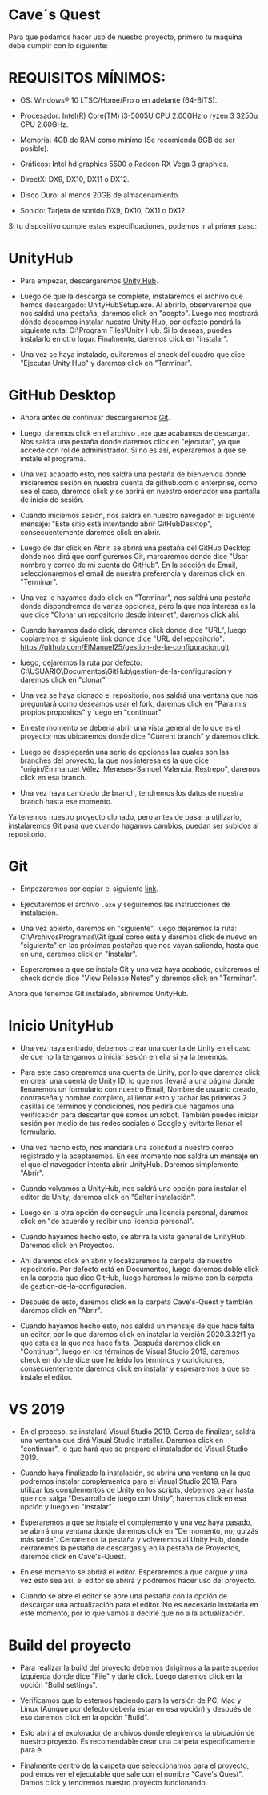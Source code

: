 # Cave´s Quest
Para que podamos hacer uso de nuestro proyecto, primero tu máquina debe cumplir con lo siguiente:

# REQUISITOS MÍNIMOS:
- OS: Windows® 10 LTSC/Home/Pro o en adelante (64-BITS).
  
- Procesador: Intel(R) Core(TM) i3-5005U CPU 2.00GHz o ryzen 3 3250u CPU 2.60GHz.
  
- Memoria: 4GB de RAM como mínimo (Se recomienda 8GB de ser posible).
  
- Gráficos: Intel hd graphics 5500 o Radeon RX Vega 3 graphics.
  
- DirectX: DX9, DX10, DX11 o DX12.
  
- Disco Duro: al menos 20GB de almacenamiento.
  
- Sonido: Tarjeta de sonido DX9, DX10, DX11 o DX12.
  

Si tu dispositivo cumple estas especificaciones, podemos ir al primer paso:

# UnityHub

- Para empezar, descargaremos [Unity Hub](https://public-cdn.cloud.unity3d.com/hub/prod/UnityHubSetup.exe).

- Luego de que la descarga se complete, instalaremos el archivo que hemos descargado: UnityHubSetup.exe. Al abrirlo, observaremos que nos saldrá una pestaña, daremos click en "acepto". Luego nos mostrará dónde deseamos instalar nuestro Unity Hub, por defecto pondrá la siguiente ruta: C:\Program Files\Unity Hub. Si lo deseas, puedes instalarlo en otro lugar. Finalmente, daremos click en "instalar".

- Una vez se haya instalado, quitaremos el check del cuadro que dice "Ejecutar Unity Hub" y daremos click en "Terminar".

# GitHub Desktop

- Ahora antes de continuar descargaremos [Git](https://central.github.com/deployments/desktop/desktop/latest/win32).

- Luego, daremos click en el archivo `.exe` que acabamos de descargar. Nos saldrá una pestaña donde daremos click en "ejecutar", ya que accede con rol de administrador. Si no es así, esperaremos a que se instale el programa. 

- Una vez acabado esto, nos saldrá una pestaña de bienvenida donde iniciaremos sesión en nuestra cuenta de github.com o enterprise, como sea el caso, daremos click y se abrirá en nuestro ordenador una pantalla de inicio de sesión.

- Cuando iniciemos sesión, nos saldrá en nuestro navegador el siguiente mensaje: "Este sitio está intentando abrir GitHubDesktop", consecuentemente daremos click en abrir.

- Luego de dar click en Abrir, se abrirá una pestaña del GitHub Desktop donde nos dirá que configuremos Git, marcaremos donde dice "Usar nombre y correo de mi cuenta de GitHub". En la sección de Email, seleccionaremos el email de nuestra preferencia y daremos click en "Terminar". 

- Una vez le hayamos dado click en "Terminar", nos saldrá una pestaña donde dispondremos de varias opciones, pero la que nos interesa es la que dice "Clonar un repositorio desde internet", daremos click ahí.

- Cuando hayamos dado click, daremos click donde dice "URL", luego copiaremos el siguiente link donde dice "URL del repositorio": https://github.com/ElManuel25/gestion-de-la-configuracion.git

- luego, dejaremos la ruta por defecto: C:\USUARIO\Documentos\GitHub\gestion-de-la-configuracion y daremos click en "clonar".

- Una vez se haya clonado el repositorio, nos saldrá una ventana que nos preguntará como deseamos usar el fork, daremos click en "Para mis propios propositos" y luego en "continuar".

- En este momento se debería abrir una vista general de lo que es el proyecto; nos ubicaremos donde dice "Current branch" y daremos click.

- Luego se desplegarán una serie de opciones las cuales son las branches del proyecto, la que nos interesa es la que dice "origin/Emmanuel_Vélez_Meneses-Samuel_Valencia_Restrepo", daremos click en esa branch.

- Una vez haya cambiado de branch, tendremos los datos de nuestra branch hasta ese momento.

Ya tenemos nuestro proyecto clonado, pero antes de pasar a utilizarlo, instalaremos Git para que cuando hagamos cambios, puedan ser subidos al repositorio.

# Git

- Empezaremos por copiar el siguiente [link](https://github.com/git-for-windows/git/releases/download/v2.41.0.windows.3/Git-2.41.0.3-64-bit.exe).

- Ejecutaremos el archivo `.exe` y seguiremos las instrucciones de instalación.

- Una vez abierto, daremos en "siguiente", luego dejaremos la ruta: C:\ArchivosProgramas\Git igual como está y daremos click de nuevo en "siguiente" en las próximas pestañas que nos vayan saliendo, hasta que en una, daremos click en "Instalar".

- Esperaremos a que se instale Git y una vez haya acabado, quitaremos el check donde dice "View Release Notes" y daremos click en "Terminar".

Ahora que tenemos Git instalado, abriremos UnityHub.

# Inicio UnityHub

- Una vez haya entrado, debemos crear una cuenta de Unity en el caso de que no la tengamos o iniciar sesión en ella si ya la tenemos.

- Para este caso crearemos una cuenta de Unity, por lo que daremos click en crear una cuenta de Unity ID, lo que nos llevará a una página donde llenaremos un formulario con nuestro Email, Nombre de usuario creado, contraseña y nombre completo, al llenar esto y tachar las primeras 2 casillas de términos y condiciones, nos pedirá que hagamos una verificación para descartar que somos un robot. También puedes iniciar sesión por medio de tus redes sociales o Google y evitarte llenar el formulario.

- Una vez hecho esto, nos mandará una solicitud a nuestro correo registrado y la aceptaremos. En ese momento nos saldrá un mensaje en el que el navegador intenta abrir UnityHub. Daremos simplemente "Abrir".

- Cuando volvamos a UnityHub, nos saldrá una opción para instalar el editor de Unity, daremos click en "Saltar instalación".

- Luego en la otra opción de conseguir una licencia personal, daremos click en "de acuerdo y recibir una licencia personal".

- Cuando hayamos hecho esto, se abrirá la vista general de UnityHub. Daremos click en Proyectos.

- Ahí daremos click en abrir y localizaremos la carpeta de nuestro repositorio. Por defecto está en Documentos, luego daremos doble click en la carpeta que dice GitHub, luego haremos lo mismo con la carpeta de gestion-de-la-configuracion.

- Después de esto, daremos click en la carpeta Cave's-Quest y también daremos click en "Abrir".

- Cuando hayamos hecho esto, nos saldrá un mensaje de que hace falta un editor, por lo que daremos click en instalar la versión 2020.3.32f1 ya que esta es la que nos hace falta. Después daremos click en "Continuar", luego en los términos de Visual Studio 2019, daremos check en donde dice que he leído los términos y condiciones, consecuentemente daremos click en instalar y esperaremos a que se instale el editor.

# VS 2019

- En el proceso, se instalará Visual Studio 2019. Cerca de finalizar, saldrá una ventana que dirá Visual Studio Installer. Daremos click en "continuar", lo que hará que se prepare el instalador de Visual Studio 2019.

- Cuando haya finalizado la instalación, se abrirá una ventana en la que podremos instalar complementos para el Visual Studio 2019. Para utilizar los complementos de Unity en los scripts, debemos bajar hasta que nos salga "Desarrollo de juego con Unity", haremos click en esa opción y luego en "instalar".

- Esperaremos a que se instale el complemento y una vez haya pasado, se abrirá una ventana donde daremos click en "De momento, no; quizás más tarde". Cerraremos la pestaña y volveremos al Unity Hub, donde cerraremos la pestaña de descargas y en la pestaña de Proyectos, daremos click en Cave's-Quest.

- En ese momento se abrirá el editor. Esperaremos a que cargue y una vez esto sea así, el editor se abrirá y podremos hacer uso del proyecto.

- Cuando se abre el editor se abre una pestaña con la opción de descargar una actualización para el editor. No es necesario instalarla en este momento, por lo que vamos a decirle que no a la actualización.

# Build del proyecto

- Para realizar la build del proyecto debemos dirigirnos a la parte superior izquierda donde dice "File" y darle click. Luego daremos click en la opción "Build settings".

- Verificamos que lo estemos haciendo para la versión de PC, Mac y Linux (Aunque por defecto debería estar en esa opción) y después de eso daremos click en la opción "Build".

- Esto abrirá el explorador de archivos donde elegiremos la ubicación de nuestro proyecto. Es recomendable crear una carpeta específicamente para él.

- Finalmente dentro de la carpeta que seleccionamos para el proyecto, podremos ver el ejecutable que sale con el nombre "Cave's Quest". Damos click y tendremos nuestro proyecto funcionando.
